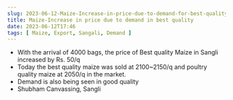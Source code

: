 ```yaml
---
slug: 2023-06-12-Maize-Increase-in-price-due-to-demand-for-best-quality
title: Maize-Increase in price due to demand in best quality
date: 2023-06-12T17:46
tags: [ Maize, Export, Sangali, Demand ]
--- 
```


- With the arrival of 4000 bags, the price of Best quality Maize in Sangli increased by Rs. 50/q
- Today the best quality maize was sold at 2100~2150/q and poultry quality maize at 2050/q in the market.
- Demand is also being seen in good quality
- Shubham Canvassing, Sangli
